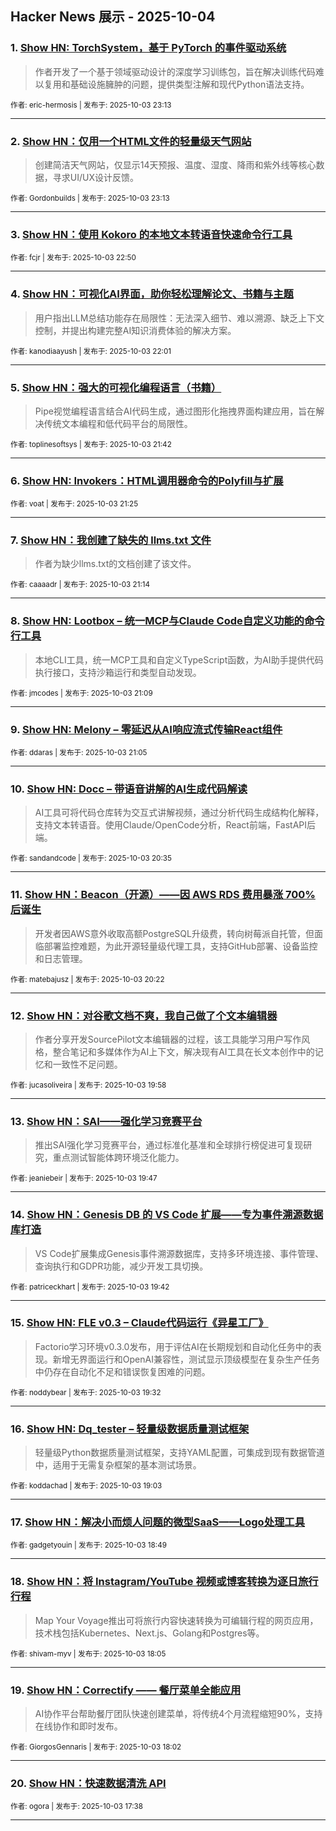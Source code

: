 ## Hacker News 展示 - 2025-10-04


### 1. [Show HN: TorchSystem，基于 PyTorch 的事件驱动系统](https://news.ycombinator.com/item?id=45468871)
> 作者开发了一个基于领域驱动设计的深度学习训练包，旨在解决训练代码难以复用和基础设施臃肿的问题，提供类型注解和现代Python语法支持。

<sub>作者: eric-hermosis | 发布于: 2025-10-03 23:13</sub>

---

### 2. [Show HN：仅用一个HTML文件的轻量级天气网站](https://news.ycombinator.com/item?id=45468865)
> 创建简洁天气网站，仅显示14天预报、温度、湿度、降雨和紫外线等核心数据，寻求UI/UX设计反馈。

<sub>作者: Gordonbuilds | 发布于: 2025-10-03 23:13</sub>

---

### 3. [Show HN：使用 Kokoro 的本地文本转语音快速命令行工具](https://news.ycombinator.com/item?id=45468729)

<sub>作者: fcjr | 发布于: 2025-10-03 22:50</sub>

---

### 4. [Show HN：可视化AI界面，助你轻松理解论文、书籍与主题](https://news.ycombinator.com/item?id=45468324)
> 用户指出LLM总结功能存在局限性：无法深入细节、难以溯源、缺乏上下文控制，并提出构建完整AI知识消费体验的解决方案。

<sub>作者: kanodiaayush | 发布于: 2025-10-03 22:01</sub>

---

### 5. [Show HN：强大的可视化编程语言（书籍）](https://news.ycombinator.com/item?id=45468145)
> Pipe视觉编程语言结合AI代码生成，通过图形化拖拽界面构建应用，旨在解决传统文本编程和低代码平台的局限性。

<sub>作者: toplinesoftsys | 发布于: 2025-10-03 21:42</sub>

---

### 6. [Show HN: Invokers：HTML调用器命令的Polyfill与扩展](https://news.ycombinator.com/item?id=45467969)

<sub>作者: voat | 发布于: 2025-10-03 21:25</sub>

---

### 7. [Show HN：我创建了缺失的 llms.txt 文件](https://news.ycombinator.com/item?id=45467860)
> 作者为缺少llms.txt的文档创建了该文件。

<sub>作者: caaaadr | 发布于: 2025-10-03 21:14</sub>

---

### 8. [Show HN: Lootbox – 统一MCP与Claude Code自定义功能的命令行工具](https://news.ycombinator.com/item?id=45467807)
> 本地CLI工具，统一MCP工具和自定义TypeScript函数，为AI助手提供代码执行接口，支持沙箱运行和类型自动发现。

<sub>作者: jmcodes | 发布于: 2025-10-03 21:09</sub>

---

### 9. [Show HN: Melony – 零延迟从AI响应流式传输React组件](https://news.ycombinator.com/item?id=45467767)

<sub>作者: ddaras | 发布于: 2025-10-03 21:05</sub>

---

### 10. [Show HN: Docc – 带语音讲解的AI生成代码解读](https://news.ycombinator.com/item?id=45467493)
> AI工具可将代码仓库转为交互式讲解视频，通过分析代码生成结构化解释，支持文本转语音。使用Claude/OpenCode分析，React前端，FastAPI后端。

<sub>作者: sandandcode | 发布于: 2025-10-03 20:35</sub>

---

### 11. [Show HN：Beacon（开源）——因 AWS RDS 费用暴涨 700% 后诞生](https://news.ycombinator.com/item?id=45467365)
> 开发者因AWS意外收取高额PostgreSQL升级费，转向树莓派自托管，但面临部署监控难题，为此开源轻量级代理工具，支持GitHub部署、设备监控和日志管理。

<sub>作者: matebajusz | 发布于: 2025-10-03 20:22</sub>

---

### 12. [Show HN：对谷歌文档不爽，我自己做了个文本编辑器](https://news.ycombinator.com/item?id=45467134)
> 作者分享开发SourcePilot文本编辑器的过程，该工具能学习用户写作风格，整合笔记和多媒体作为AI上下文，解决现有AI工具在长文本创作中的记忆和一致性不足问题。

<sub>作者: jucasoliveira | 发布于: 2025-10-03 19:58</sub>

---

### 13. [Show HN：SAI——强化学习竞赛平台](https://news.ycombinator.com/item?id=45467021)
> 推出SAI强化学习竞赛平台，通过标准化基准和全球排行榜促进可复现研究，重点测试智能体跨环境泛化能力。

<sub>作者: jeaniebeir | 发布于: 2025-10-03 19:47</sub>

---

### 14. [Show HN：Genesis DB 的 VS Code 扩展——专为事件溯源数据库打造](https://news.ycombinator.com/item?id=45466973)
> VS Code扩展集成Genesis事件溯源数据库，支持多环境连接、事件管理、查询执行和GDPR功能，减少开发工具切换。

<sub>作者: patriceckhart | 发布于: 2025-10-03 19:42</sub>

---

### 15. [Show HN: FLE v0.3 – Claude代码运行《异星工厂》](https://news.ycombinator.com/item?id=45466865)
> Factorio学习环境v0.3.0发布，用于评估AI在长期规划和自动化任务中的表现。新增无界面运行和OpenAI兼容性，测试显示顶级模型在复杂生产任务中仍存在自动化不足和错误恢复困难的问题。

<sub>作者: noddybear | 发布于: 2025-10-03 19:32</sub>

---

### 16. [Show HN: Dq_tester – 轻量级数据质量测试框架](https://news.ycombinator.com/item?id=45466527)
> 轻量级Python数据质量测试框架，支持YAML配置，可集成到现有数据管道中，适用于无需复杂框架的基本测试场景。

<sub>作者: koddachad | 发布于: 2025-10-03 19:03</sub>

---

### 17. [Show HN：解决小而烦人问题的微型SaaS——Logo处理工具](https://news.ycombinator.com/item?id=45466367)

<sub>作者: gadgetyouin | 发布于: 2025-10-03 18:49</sub>

---

### 18. [Show HN：将 Instagram/YouTube 视频或博客转换为逐日旅行行程](https://news.ycombinator.com/item?id=45465884)
> Map Your Voyage推出可将旅行内容快速转换为可编辑行程的网页应用，技术栈包括Kubernetes、Next.js、Golang和Postgres等。

<sub>作者: shivam-myv | 发布于: 2025-10-03 18:05</sub>

---

### 19. [Show HN：Correctify —— 餐厅菜单全能应用](https://news.ycombinator.com/item?id=45465826)
> AI协作平台帮助餐厅团队快速创建菜单，将传统4个月流程缩短90%，支持在线协作和即时发布。

<sub>作者: GiorgosGennaris | 发布于: 2025-10-03 18:02</sub>

---

### 20. [Show HN：快速数据清洗 API](https://news.ycombinator.com/item?id=45465519)

<sub>作者: ogora | 发布于: 2025-10-03 17:38</sub>

---
